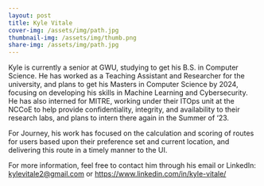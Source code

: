 ```yaml
---
layout: post
title: Kyle Vitale
cover-img: /assets/img/path.jpg
thumbnail-img: /assets/img/thumb.png
share-img: /assets/img/path.jpg
---
```


Kyle is currently a senior at GWU, studying to get his B.S. in Computer Science. He has worked as a Teaching Assistant and Researcher for the university, and plans to get his Masters in Computer Science by 2024, focusing on developing his skills in Machine Learning and Cybersecurity. He has also interned for MITRE, working under their ITOps unit at the NCCoE to help provide confidentiality, integrity, and availability to their research labs, and plans to intern there again in the Summer of ‘23.

For Journey, his work has focused on the calculation and scoring of routes for users based upon their preference set and current location, and delivering this route in a timely manner to the UI. 

For more information, feel free to contact him through his email or LinkedIn:
kylevitale2@gmail.com or https://www.linkedin.com/in/kyle-vitale/ 

